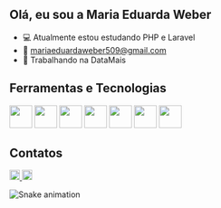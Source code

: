 ## Olá, eu sou a Maria Eduarda Weber

- 💻 Atualmente estou estudando PHP e Laravel
- 📩 mariaeduardaweber509@gmail.com
- 💼 Trabalhando na DataMais

## Ferramentas e Tecnologias

<div>
  <img src="https://cdn.jsdelivr.net/gh/devicons/devicon@latest/icons/laravel/laravel-original.svg" height="40"/>
  <img src="https://cdn.jsdelivr.net/gh/devicons/devicon@latest/icons/php/php-original.svg" height="40"/>
  <img src="https://cdn.jsdelivr.net/gh/devicons/devicon@latest/icons/javascript/javascript-original.svg" height="40"/>
  <img src="https://cdn.jsdelivr.net/gh/devicons/devicon@latest/icons/html5/html5-original.svg" height="40"/>
  <img src="https://cdn.jsdelivr.net/gh/devicons/devicon@latest/icons/css3/css3-original.svg" height="40"/>
  <img src="https://cdn.jsdelivr.net/gh/devicons/devicon@latest/icons/composer/composer-original.svg" height="40"/>
  <img src="https://cdn.jsdelivr.net/gh/devicons/devicon@latest/icons/mysql/mysql-original.svg" height="40"/>
</div>

## Contatos

<div>
  <a href="https://github.com/Dudiiss32">
    <img loading="lazy" height="18em" src="https://github-readme-stats.vercel.app/api/top-langs/?username=Dudiiss32&layout=compact&langs_count=7&theme=dracula"/>
    <img loading="lazy" height="18em" src="https://github-readme-stats.vercel.app/api?username=Dudiiss32&show_icons=true&theme=dracula&include_all_commits=true&count_private=true"/>
  </a>
</div>

![Snake animation](https://github.com/Dudiiss32/Dudiiss32/blob/output/github-contribution-grid-snake.svg)
